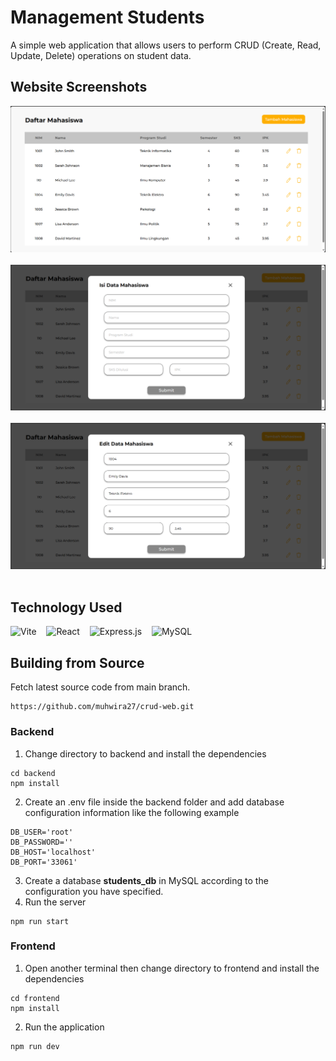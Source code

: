 # Management Students
A simple web application that allows users to perform CRUD (Create, Read, Update, Delete) operations on student data.

## Website Screenshots
![image](https://github.com/muhwira27/D121211049_TugasWebsite/blob/f686bc84dd15ea85230592cb011502bb9e5d4517/screenshots/Screenshot%202023-10-26%20163351.png) <br> <br>
![image](https://github.com/muhwira27/D121211049_TugasWebsite/blob/f686bc84dd15ea85230592cb011502bb9e5d4517/screenshots/Screenshot%202023-10-26%20163408.png) <br> <br>
![image](https://github.com/muhwira27/D121211049_TugasWebsite/blob/f686bc84dd15ea85230592cb011502bb9e5d4517/screenshots/Screenshot%202023-10-26%20163425.png) <br> <br>

## Technology Used
![Vite](https://img.shields.io/badge/vite-%23646CFF.svg?style=for-the-badge&logo=vite&logoColor=white) &nbsp;&nbsp; 
![React](https://img.shields.io/badge/-React-61DBFB?style=for-the-badge&labelColor=black&logo=react&logoColor=61DBFB) &nbsp;&nbsp;
![Express.js](https://img.shields.io/badge/Express.js-000000?style=for-the-badge&logo=express&logoColor=white) &nbsp;&nbsp; 
![MySQL](https://img.shields.io/badge/mysql-%2300f.svg?style=for-the-badge&logo=mysql&logoColor=white)

## Building from Source

Fetch latest source code from main branch.
```
https://github.com/muhwira27/crud-web.git
```
### Backend
1. Change directory to backend and install the dependencies
```
cd backend
npm install
```
2. Create an .env file inside the backend folder and add database configuration information like the following example
```
DB_USER='root'
DB_PASSWORD=''
DB_HOST='localhost'
DB_PORT='33061'
```
3. Create a database **students_db** in MySQL according to the configuration you have specified.
4. Run the server
```
npm run start
```
### Frontend
1. Open another terminal then change directory to frontend and install the dependencies
```
cd frontend
npm install
```
2. Run the application
```
npm run dev
```
